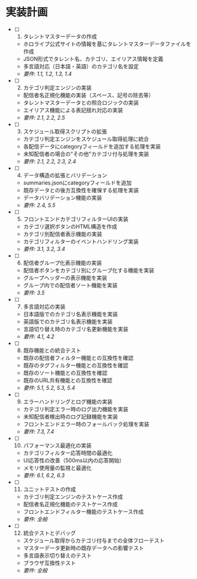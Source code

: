 # 実装計画

- [ ] 1. タレントマスターデータの作成
  - ホロライブ公式サイトの情報を基にタレントマスターデータファイルを作成
  - JSON形式でタレント名、カテゴリ、エイリアス情報を定義
  - 多言語対応（日本語・英語）のカテゴリ名を設定
  - _要件: 1.1, 1.2, 1.3, 1.4_

- [ ] 2. カテゴリ判定エンジンの実装
  - 配信者名正規化機能の実装（スペース、記号の除去等）
  - タレントマスターデータとの照合ロジックの実装
  - エイリアス機能による表記揺れ対応の実装
  - _要件: 2.1, 2.2, 2.5_

- [ ] 3. スケジュール取得スクリプトの拡張
  - カテゴリ判定エンジンをスケジュール取得処理に統合
  - 各配信データにcategoryフィールドを追加する処理を実装
  - 未知配信者の場合の"その他"カテゴリ付与処理を実装
  - _要件: 2.1, 2.2, 2.3, 2.4_

- [ ] 4. データ構造の拡張とバリデーション
  - summaries.jsonにcategoryフィールドを追加
  - 既存データとの後方互換性を確保する処理を実装
  - データバリデーション機能の実装
  - _要件: 2.4, 5.5_

- [ ] 5. フロントエンドカテゴリフィルターUIの実装
  - カテゴリ選択ボタンのHTML構造を作成
  - カテゴリ別配信者表示機能の実装
  - カテゴリフィルターのイベントハンドリング実装
  - _要件: 3.1, 3.2, 3.4_

- [ ] 6. 配信者グループ化表示機能の実装
  - 配信者ボタンをカテゴリ別にグループ化する機能を実装
  - グループヘッダーの表示機能を実装
  - グループ内での配信者ソート機能を実装
  - _要件: 3.5_

- [ ] 7. 多言語対応の実装
  - 日本語版でのカテゴリ名表示機能を実装
  - 英語版でのカテゴリ名表示機能を実装
  - 言語切り替え時のカテゴリ名更新機能を実装
  - _要件: 4.1, 4.2_

- [ ] 8. 既存機能との統合テスト
  - 既存の配信者フィルター機能との互換性を確認
  - 既存のタグフィルター機能との互換性を確認
  - 既存のソート機能との互換性を確認
  - 既存のURL共有機能との互換性を確認
  - _要件: 5.1, 5.2, 5.3, 5.4_

- [ ] 9. エラーハンドリングとログ機能の実装
  - カテゴリ判定エラー時のログ出力機能を実装
  - 未知配信者検出時のログ記録機能を実装
  - フロントエンドエラー時のフォールバック処理を実装
  - _要件: 7.3, 7.4_

- [ ] 10. パフォーマンス最適化の実装
  - カテゴリフィルター応答時間の最適化
  - UI応答性の改善（500ms以内の応答開始）
  - メモリ使用量の監視と最適化
  - _要件: 6.1, 6.2, 6.3_

- [ ] 11. ユニットテストの作成
  - カテゴリ判定エンジンのテストケース作成
  - 配信者名正規化機能のテストケース作成
  - フロントエンドフィルター機能のテストケース作成
  - _要件: 全般_

- [ ] 12. 統合テストとデバッグ
  - スケジュール取得からカテゴリ付与までの全体フローテスト
  - マスターデータ更新時の既存データへの影響テスト
  - 多言語表示切り替えのテスト
  - ブラウザ互換性テスト
  - _要件: 全般_